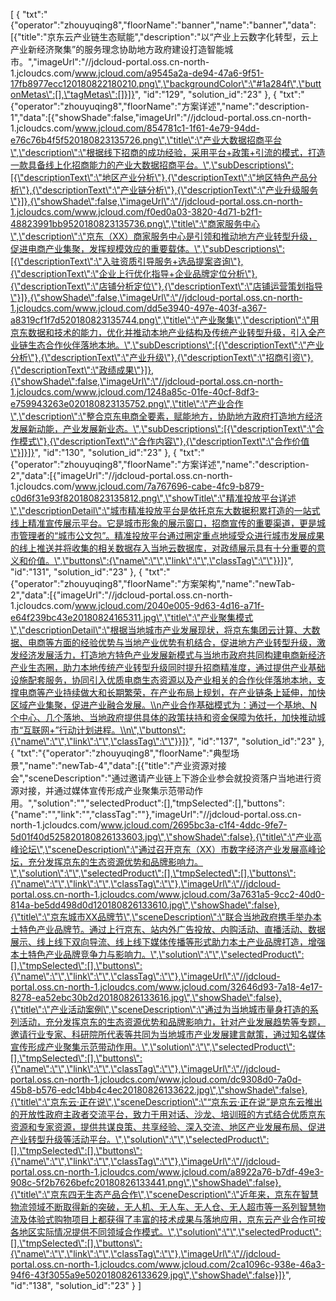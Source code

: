 [
	{
		"txt":"{\"operator\":\"zhouyuqing8\",\"floorName\":\"banner\",\"name\":\"banner\",\"data\":[{\"title\":\"京东云产业链生态赋能\",\"description\":\"以“产业上云数字化转型，云上产业新经济聚集”的服务理念协助地方政府建设打造智能城市。\",\"imageUrl\":\"//jdcloud-portal.oss.cn-north-1.jcloudcs.com/www.jcloud.com/a9545a2a-de94-47a6-9f51-17fb8977ecc120180822180210.png\",\"backgroundColor\":\"#1a284f\",\"buttonMetas\":[],\"tagMetas\":[]}]}",
		"id":"129",
		"solution_id":"23"
	},
	{
		"txt":"{\"operator\":\"zhouyuqing8\",\"floorName\":\"方案详述\",\"name\":\"description-1\",\"data\":[{\"showShade\":false,\"imageUrl\":\"//jdcloud-portal.oss.cn-north-1.jcloudcs.com/www.jcloud.com/854781c1-1f61-4e79-94dd-e76c76b4f5f520180823135726.png\",\"title\":\"产业大数据招商平台\",\"description\":\"根据线下招商的成功经验，采用平台+政策+引流的模式，打造一款具备线上化招商能力的产业大数据招商平台。\",\"subDescriptions\":[{\"descriptionText\":\"地区产业分析\"},{\"descriptionText\":\"地区特色产品分析\"},{\"descriptionText\":\"产业链分析\"},{\"descriptionText\":\"产业升级服务\"}]},{\"showShade\":false,\"imageUrl\":\"//jdcloud-portal.oss.cn-north-1.jcloudcs.com/www.jcloud.com/f0ed0a03-3820-4d71-b2f1-48823991bb9520180823135736.png\",\"title\":\"商家服务中心\",\"description\":\"京东（XX）商家服务中心是引领和推动地方产业转型升级，促进电商产业集聚，发挥规模效应的重要载体。\",\"subDescriptions\":[{\"descriptionText\":\"入驻资质引导服务+选品提案咨询\"},{\"descriptionText\":\"企业上行优化指导+企业品牌定位分析\"},{\"descriptionText\":\"店铺分析定位\"},{\"descriptionText\":\"店铺运营策划指导\"}]},{\"showShade\":false,\"imageUrl\":\"//jdcloud-portal.oss.cn-north-1.jcloudcs.com/www.jcloud.com/dd5e3940-497e-403f-a367-a8319cf1f7d520180823135744.png\",\"title\":\"产业聚集\",\"description\":\"用京东数据和技术的能力，优化并推动本地产业结构及传统产业转型升级，引入全产业链生态合作伙伴落地本地。\",\"subDescriptions\":[{\"descriptionText\":\"产业分析\"},{\"descriptionText\":\"产业升级\"},{\"descriptionText\":\"招商引资\"},{\"descriptionText\":\"政绩成果\"}]},{\"showShade\":false,\"imageUrl\":\"//jdcloud-portal.oss.cn-north-1.jcloudcs.com/www.jcloud.com/1248a85c-01fe-40cf-8df3-e759943263e020180823135752.png\",\"title\":\"产业合作\",\"description\":\"整合京东电商全要素，赋能地方，协助地方政府打造地方经济发展新动能，产业发展新业态。\",\"subDescriptions\":[{\"descriptionText\":\"合作模式\"},{\"descriptionText\":\"合作内容\"},{\"descriptionText\":\"合作价值\"}]}]}",
		"id":"130",
		"solution_id":"23"
	},
	{
		"txt":"{\"operator\":\"zhouyuqing8\",\"floorName\":\"方案详述\",\"name\":\"description-2\",\"data\":[{\"imageUrl\":\"//jdcloud-portal.oss.cn-north-1.jcloudcs.com/www.jcloud.com/7a767696-cabe-4fc9-b879-c0d6f31e93f820180823135812.png\",\"showTitle\":\"精准投放平台详述\",\"descriptionDetail\":\"城市精准投放平台是依托京东大数据积累打造的一站式线上精准宣传展示平台。它是城市形象的展示窗口，招商宣传的重要渠道，更是城市管理者的“城市公文包”。精准投放平台通过圈定重点地域受众进行城市发展成果的线上推送并将收集的相关数据存入当地云数据库，对政绩展示具有十分重要的意义和价值。\",\"buttons\":{\"name\":\"\",\"link\":\"\",\"classTag\":\"\"}}]}",
		"id":"131",
		"solution_id":"23"
	},
	{
		"txt":"{\"operator\":\"zhouyuqing8\",\"floorName\":\"方案架构\",\"name\":\"newTab-2\",\"data\":[{\"imageUrl\":\"//jdcloud-portal.oss.cn-north-1.jcloudcs.com/www.jcloud.com/2040e005-9d63-4d16-a71f-e64f239bc43e20180824165311.jpg\",\"title\":\"产业聚集模式\",\"descriptionDetail\":\"根据当地城市产业发展现状，将京东集团云计算、大数据、电商等方面的经验优势与当地产业优势有机结合，促进地方产业转型升级，激发经济发展活力，打造地方特色产业发展新模式与当地市政府共同构建电商新经济产业生态圈，助力本地传统产业转型升级同时提升招商精准度，通过提供产业基础设施配套服务，协同引入优质电商生态资源以及产业相关的合作伙伴落地本地，支撑电商等产业持续做大和长期繁荣，在产业布局上规划，在产业链条上延伸，加快区域产业集聚，促进产业融合发展。\\n产业合作基础模式为：通过一个基地、N个中心、几个落地、当地政府提供具体的政策扶持和资金保障为依托，加快推动城市“互联网+”行动计划进程。\\n\",\"buttons\":{\"name\":\"\",\"link\":\"\",\"classTag\":\"\"}}]}",
		"id":"137",
		"solution_id":"23"
	},
	{
		"txt":"{\"operator\":\"zhouyuqing8\",\"floorName\":\"典型场景\",\"name\":\"newTab-4\",\"data\":[{\"title\":\"产业资源对接会\",\"sceneDescription\":\"通过邀请产业链上下游企业参会就投资落户当地进行资源对接，并通过媒体宣传形成产业聚集示范带动作用。\",\"solution\":\"\",\"selectedProduct\":[],\"tmpSelected\":[],\"buttons\":{\"name\":\"\",\"link\":\"\",\"classTag\":\"\"},\"imageUrl\":\"//jdcloud-portal.oss.cn-north-1.jcloudcs.com/www.jcloud.com/2695bc3a-c1f4-4ddc-9fe7-5d01f40d525820180826133603.jpg\",\"showShade\":false},{\"title\":\"产业高峰论坛\",\"sceneDescription\":\"通过召开京东（XX）市数字经济产业发展高峰论坛，充分发挥京东的生态资源优势和品牌影响力。\",\"solution\":\"\",\"selectedProduct\":[],\"tmpSelected\":[],\"buttons\":{\"name\":\"\",\"link\":\"\",\"classTag\":\"\"},\"imageUrl\":\"//jdcloud-portal.oss.cn-north-1.jcloudcs.com/www.jcloud.com/3a7631a5-9cc2-40d0-814a-be5dd498d0d120180826133610.jpg\",\"showShade\":false},{\"title\":\"京东城市XX品牌节\",\"sceneDescription\":\"联合当地政府携手举办本土特色产业品牌节。通过上行京东、站内外广告投放、内购活动、直播活动、数据展示、线上线下双向导流、线上线下媒体传播等形式助力本土产业品牌打造，增强本土特色产业品牌竞争力与影响力。\",\"solution\":\"\",\"selectedProduct\":[],\"tmpSelected\":[],\"buttons\":{\"name\":\"\",\"link\":\"\",\"classTag\":\"\"},\"imageUrl\":\"//jdcloud-portal.oss.cn-north-1.jcloudcs.com/www.jcloud.com/32646d93-7a18-4e17-8278-ea52ebc30b2d20180826133616.jpg\",\"showShade\":false},{\"title\":\"产业活动案例\",\"sceneDescription\":\"通过为当地城市量身打造的系列活动，充分发挥京东的生态资源优势和品牌影响力，针对产业发展趋势等专题，邀请行业专家、科研院所代表等共同为当地城市产业发展建言献策，通过知名媒体宣传形成产业聚集示范带动作用。\",\"solution\":\"\",\"selectedProduct\":[],\"tmpSelected\":[],\"buttons\":{\"name\":\"\",\"link\":\"\",\"classTag\":\"\"},\"imageUrl\":\"//jdcloud-portal.oss.cn-north-1.jcloudcs.com/www.jcloud.com/dc9308d0-7a0d-45b8-b576-edc14bb4c4ec20180826133622.jpg\",\"showShade\":false},{\"title\":\"京东云·正在说\",\"sceneDescription\":\"“京东云·正在说”是京东云推出的开放性政府主政者交流平台，致力于用对话、沙龙、培训班的方式结合优质京东资源和专家资源，提供共谋良策、共享经验、深入交流、地区产业发展布局、促进产业转型升级等活动平台。\",\"solution\":\"\",\"selectedProduct\":[],\"tmpSelected\":[],\"buttons\":{\"name\":\"\",\"link\":\"\",\"classTag\":\"\"},\"imageUrl\":\"//jdcloud-portal.oss.cn-north-1.jcloudcs.com/www.jcloud.com/a8922a76-b7df-49e3-908c-5f2b7626befc20180826133441.png\",\"showShade\":false},{\"title\":\"京东四无生态产品合作\",\"sceneDescription\":\"近年来，京东在智慧物流领域不断取得新的突破，无人机、无人车、无人仓、无人超市等一系列智慧物流及体验式购物项目上都获得了丰富的技术成果与落地应用，京东云产业合作可按各地区实际情况提供不同领域合作模式。\",\"solution\":\"\",\"selectedProduct\":[],\"tmpSelected\":[],\"buttons\":{\"name\":\"\",\"link\":\"\",\"classTag\":\"\"},\"imageUrl\":\"//jdcloud-portal.oss.cn-north-1.jcloudcs.com/www.jcloud.com/2ca1096c-938e-46a3-94f6-43f3055a9e5020180826133629.jpg\",\"showShade\":false}]}",
		"id":"138",
		"solution_id":"23"
	}
]